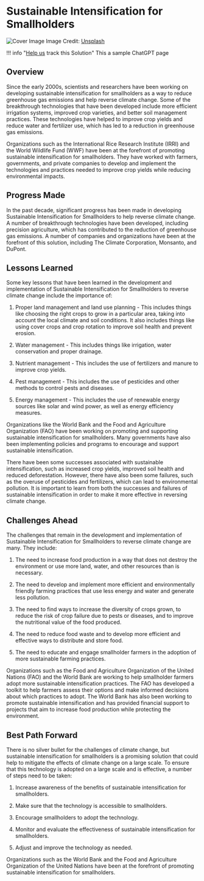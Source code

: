 # Sustainable Intensification for Smallholders

![Cover Image](https://images.unsplash.com/photo-1607613009820-a29f7bb81c04?crop=entropy&cs=tinysrgb&fit=max&fm=jpg&ixid=M3w0NDYzODh8MHwxfHNlYXJjaHwxfHxTdXN0YWluYWJsZSUyMEludGVuc2lmaWNhdGlvbiUyMGZvciUyMFNtYWxsaG9sZGVyc3xlbnwwfHx8fDE2ODM3NTM2NDN8MA&ixlib=rb-4.0.3&q=80&w=1080)
Image Credit: [Unsplash](https://unsplash.com/@thehumbleco)

!!! info "[Help us](../../contribute) track this Solution"
    This a sample ChatGPT page

## Overview

Since the early 2000s, scientists and researchers have been working on developing sustainable intensification for smallholders as a way to reduce greenhouse gas emissions and help reverse climate change. Some of the breakthrough technologies that have been developed include more efficient irrigation systems, improved crop varieties, and better soil management practices. These technologies have helped to improve crop yields and reduce water and fertilizer use, which has led to a reduction in greenhouse gas emissions.

Organizations such as the International Rice Research Institute (IRRI) and the World Wildlife Fund (WWF) have been at the forefront of promoting sustainable intensification for smallholders. They have worked with farmers, governments, and private companies to develop and implement the technologies and practices needed to improve crop yields while reducing environmental impacts.

## Progress Made

In the past decade, significant progress has been made in developing Sustainable Intensification for Smallholders to help reverse climate change. A number of breakthrough technologies have been developed, including precision agriculture, which has contributed to the reduction of greenhouse gas emissions. A number of companies and organizations have been at the forefront of this solution, including The Climate Corporation, Monsanto, and DuPont.

## Lessons Learned

Some key lessons that have been learned in the development and implementation of Sustainable Intensification for Smallholders to reverse climate change include the importance of:

1. Proper land management and land use planning - This includes things like choosing the right crops to grow in a particular area, taking into account the local climate and soil conditions. It also includes things like using cover crops and crop rotation to improve soil health and prevent erosion.

2. Water management - This includes things like irrigation, water conservation and proper drainage.

3. Nutrient management - This includes the use of fertilizers and manure to improve crop yields.

4. Pest management - This includes the use of pesticides and other methods to control pests and diseases.

5. Energy management - This includes the use of renewable energy sources like solar and wind power, as well as energy efficiency measures.

Organizations like the World Bank and the Food and Agriculture Organization (FAO) have been working on promoting and supporting sustainable intensification for smallholders. Many governments have also been implementing policies and programs to encourage and support sustainable intensification.

There have been some successes associated with sustainable intensification, such as increased crop yields, improved soil health and reduced deforestation. However, there have also been some failures, such as the overuse of pesticides and fertilizers, which can lead to environmental pollution. It is important to learn from both the successes and failures of sustainable intensification in order to make it more effective in reversing climate change.

## Challenges Ahead

The challenges that remain in the development and implementation of Sustainable Intensification for Smallholders to reverse climate change are many. They include:

1. The need to increase food production in a way that does not destroy the environment or use more land, water, and other resources than is necessary.

2. The need to develop and implement more efficient and environmentally friendly farming practices that use less energy and water and generate less pollution.

3. The need to find ways to increase the diversity of crops grown, to reduce the risk of crop failure due to pests or diseases, and to improve the nutritional value of the food produced.

4. The need to reduce food waste and to develop more efficient and effective ways to distribute and store food.

5. The need to educate and engage smallholder farmers in the adoption of more sustainable farming practices.

Organizations such as the Food and Agriculture Organization of the United Nations (FAO) and the World Bank are working to help smallholder farmers adopt more sustainable intensification practices. The FAO has developed a toolkit to help farmers assess their options and make informed decisions about which practices to adopt. The World Bank has also been working to promote sustainable intensification and has provided financial support to projects that aim to increase food production while protecting the environment.

## Best Path Forward

There is no silver bullet for the challenges of climate change, but sustainable intensification for smallholders is a promising solution that could help to mitigate the effects of climate change on a large scale. To ensure that this technology is adopted on a large scale and is effective, a number of steps need to be taken:

1. Increase awareness of the benefits of sustainable intensification for smallholders.

2. Make sure that the technology is accessible to smallholders.

3. Encourage smallholders to adopt the technology.

4. Monitor and evaluate the effectiveness of sustainable intensification for smallholders.

5. Adjust and improve the technology as needed.

Organizations such as the World Bank and the Food and Agriculture Organization of the United Nations have been at the forefront of promoting sustainable intensification for smallholders.
